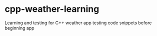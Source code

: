 # cpp-weather-learning
Learning and testing for C++ weather app
testing code snippets before beginning app